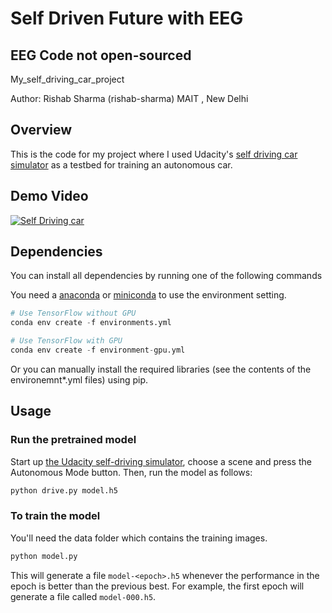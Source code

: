 # Self Driven Future with EEG
## EEG Code not open-sourced
My_self_driving_car_project

Author: Rishab Sharma (rishab-sharma) MAIT , New Delhi

## Overview

This is the code for my project where I used Udacity's [self driving car simulator](https://github.com/udacity/self-driving-car-sim) as a testbed for training an autonomous car. 

## Demo Video

[![Self Driving car](https://img.youtube.com/vi/YJBRLkoVijE/0.jpg)](https://www.youtube.com/watch?v=YJBRLkoVijE&t)

## Dependencies

You can install all dependencies by running one of the following commands

You need a [anaconda](https://www.continuum.io/downloads) or [miniconda](https://conda.io/miniconda.html) to use the environment setting.

```python
# Use TensorFlow without GPU
conda env create -f environments.yml 

# Use TensorFlow with GPU
conda env create -f environment-gpu.yml
```

Or you can manually install the required libraries (see the contents of the environemnt*.yml files) using pip.


## Usage


### Run the pretrained model

Start up [the Udacity self-driving simulator](https://github.com/udacity/self-driving-car-sim), choose a scene and press the Autonomous Mode button.  Then, run the model as follows:

```python
python drive.py model.h5
```

### To train the model

You'll need the data folder which contains the training images.

```python
python model.py
```

This will generate a file `model-<epoch>.h5` whenever the performance in the epoch is better than the previous best.  For example, the first epoch will generate a file called `model-000.h5`.



